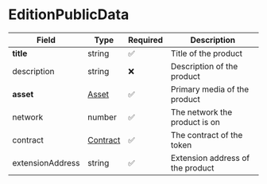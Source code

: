 # EditionPublicData

| Field            | Type                    | Required | Description                      |
| ---------------- | ----------------------- | -------- | -------------------------------- |
| **title**        | string                  | ✅        | Title of the product             |
| description      | string                  | ❌        | Description of the product       |
| **asset**        | [Asset](asset.md)       | ✅        | Primary media of the product     |
| network          | number                  | ✅        | The network the product is on    |
| contract         | [Contract](contract.md) | ✅        | The contract of the token        |
| extensionAddress | string                  | ✅        | Extension address of the product |

